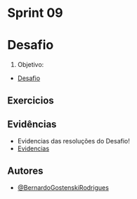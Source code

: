 # **Sprint 09**

# **Desafio**
1. Objetivo: 
    
- [Desafio](Desafio/README.md)

## **Exercicios**


## **Evidências**
- Evidencias das resoluções do Desafio!
- [Evidencias](evidencias/README.md)

## **Autores**
- [@BernardoGostenskiRodrigues](https://github.com/RodriguesBernardo)


